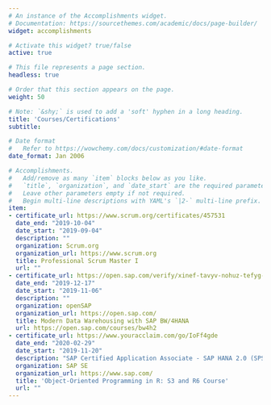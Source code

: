 ```yaml
---
# An instance of the Accomplishments widget.
# Documentation: https://sourcethemes.com/academic/docs/page-builder/
widget: accomplishments

# Activate this widget? true/false
active: true

# This file represents a page section.
headless: true

# Order that this section appears on the page.
weight: 50

# Note: `&shy;` is used to add a 'soft' hyphen in a long heading.
title: 'Courses/Certifications'
subtitle:

# Date format
#   Refer to https://wowchemy.com/docs/customization/#date-format
date_format: Jan 2006

# Accomplishments.
#   Add/remove as many `item` blocks below as you like.
#   `title`, `organization`, and `date_start` are the required parameters.
#   Leave other parameters empty if not required.
#   Begin multi-line descriptions with YAML's `|2-` multi-line prefix.
item:
- certificate_url: https://www.scrum.org/certificates/457531
  date_end: "2019-10-04"
  date_start: "2019-09-04"
  description: ""
  organization: Scrum.org
  organization_url: https://www.scrum.org
  title: Professional Scrum Master I
  url: ""
- certificate_url: https://open.sap.com/verify/xinef-tavyv-nohuz-tefyg-gediv
  date_end: "2019-12-17"
  date_start: "2019-11-06"
  description: ""
  organization: openSAP
  organization_url: https://open.sap.com/
  title: Modern Data Warehousing with SAP BW/4HANA
  url: https://open.sap.com/courses/bw4h2
- certificate_url: https://www.youracclaim.com/go/IoFf4gde
  date_end: "2020-02-29"
  date_start: "2019-11-20"
  description: "SAP Certified Application Associate - SAP HANA 2.0 (SPS03)"
  organization: SAP SE
  organization_url: https://www.sap.com/
  title: 'Object-Oriented Programming in R: S3 and R6 Course'
  url: ""
---
```


